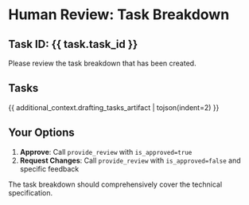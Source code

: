 # Human Review: Task Breakdown

## Task ID: {{ task.task_id }}

Please review the task breakdown that has been created.

## Tasks

{{ additional_context.drafting_tasks_artifact | tojson(indent=2) }}

## Your Options

1. **Approve**: Call `provide_review` with `is_approved=true`
2. **Request Changes**: Call `provide_review` with `is_approved=false` and specific feedback

The task breakdown should comprehensively cover the technical specification.